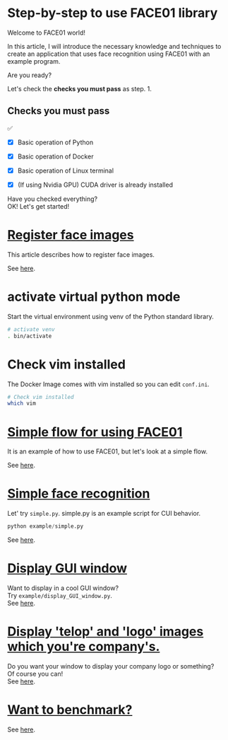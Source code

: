 # Step-by-step to use FACE01 library
Welcome to FACE01 world!

In this article, I will introduce the necessary knowledge and techniques to create an application that uses face recognition using FACE01 with an example program.

Are you ready?

Let's check the **checks you must pass** as step. 1.

## Checks you must pass
✅
- [x] Basic operation of Python
- [x] Basic operation of Docker
- [x] Basic operation of Linux terminal
- [x] (If using Nvidia GPU) CUDA driver is already installed


Have you checked everything?  
OK! Let's get started!


# [Register face images](register_faces.md)
This article describes how to register face images.

See [here](register_faces.md).


# activate virtual python mode
Start the virtual environment using venv of the Python standard library.

```bash
# activate venv
. bin/activate
```


# Check vim installed
The Docker Image comes with vim installed so you can edit `conf.ini`.

```bash
# Check vim installed
which vim
```


# [Simple flow for using FACE01](simple_flow.md)
It is an example of how to use FACE01, but let's look at a simple flow.

See [here](simple_flow.md).



# [Simple face recognition](simple.md)
Let' try `simple.py`.
simple.py is an example script for CUI behavior.

```python
python example/simple.py
```
See [here](simple.md).


# [Display GUI window](display_GUI_win.md)
Want to display in a cool GUI window?  
Try `example/display_GUI_window.py`.  
See [here](display_GUI_win.md).


# [Display 'telop' and 'logo' images which you're company's.](ch_telop.md)
Do you want your window to display your company logo or something?  
Of course you can!  
See [here](ch_telop.md).


# [Want to benchmark?](benchmark_CUI.md)
See [here](benchmark_CUI.md).
